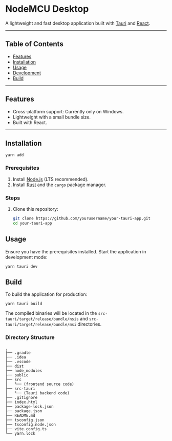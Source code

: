 # NodeMCU Desktop

A lightweight and fast desktop application built with [Tauri](https://tauri.app/) and [React](https://react.dev).

---

## Table of Contents

- [Features](#features)
- [Installation](#installation)
- [Usage](#usage)
- [Development](#development)
- [Build](#build)

---

## Features

- Cross-platform support: Currently only on Windows.
- Lightweight with a small bundle size.
- Built with React.

---

## Installation

```
yarn add
```

### Prerequisites

1. Install [Node.js](https://nodejs.org/) (LTS recommended).
2. Install [Rust](https://www.rust-lang.org/) and the `cargo` package manager.

### Steps

1. Clone this repository:
   ```bash
   git clone https://github.com/yourusername/your-tauri-app.git
   cd your-tauri-app

## Usage
Ensure you have the prerequisites installed.
Start the application in development mode:
```
yarn tauri dev
```

## Build
To build the application for production:
```
yarn tauri build
```
The compiled binaries will be located in the `src-tauri/target/release/bundle/nsis` and `src-tauri/target/release/bundle/msi` directories.

### Directory Structure
```
.
├── .gradle
├── .idea
├── .vscode
├── dist
├── node_modules
├── public
├── src
│   └── (frontend source code)
├── src-tauri
│   └── (Tauri backend code)
├── .gitignore
├── index.html
├── package-lock.json
├── package.json
├── README.md
├── tsconfig.json
├── tsconfig.node.json
├── vite.config.ts
└── yarn.lock

```



